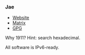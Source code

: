 ### Jae

 - [Website](https://jae.fi)
 - [Matrix](https://matrix.to/#/@me:jae.fi)
 - [GPG](https://keyoxide.org/hkp/E925CA48B1CF851298321784025F43E0BE5056C0)

Why 1911? Hint: search hexadecimal.

All software is IPv6-ready.
